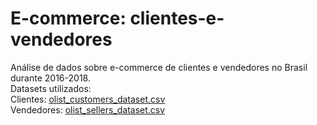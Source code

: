 # E-commerce: clientes-e-vendedores
Análise de dados sobre e-commerce de clientes e vendedores no Brasil durante 2016-2018.
<br>
Datasets utilizados:
<br>
Clientes: [olist_customers_dataset.csv](https://github.com/FKENZOLS/E-commerce-clientes-e-vendedores/files/9202669/olist_customers_dataset.csv)
<br>
Vendedores: [olist_sellers_dataset.csv](https://github.com/FKENZOLS/E-commerce-clientes-e-vendedores/files/9202674/olist_sellers_dataset.csv)
